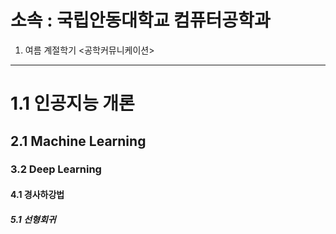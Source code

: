 소속 : 국립안동대학교 컴퓨터공학과
========================
1. 여름 계절학기 <공학커뮤니케이션>
-----------------------------------------
# 1.1 인공지능 개론
## 2.1 Machine Learning
### 3.2 Deep Learning
#### 4.1 경사하강법
##### 5.1 선형회귀

